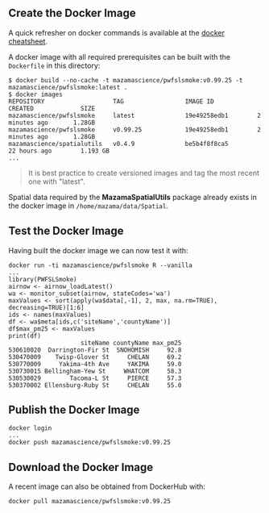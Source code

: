 ## Create the Docker Image ##

A quick refresher on docker commands is available at the [docker cheatsheet](https://github.com/wsargent/docker-cheat-sheet).

A docker image with all required prerequisites can be built with the `Dockerfile` in this directory:

```
$ docker build --no-cache -t mazamascience/pwfslsmoke:v0.99.25 -t mazamascience/pwfslsmoke:latest .
$ docker images
REPOSITORY                   TAG                 IMAGE ID            CREATED             SIZE
mazamascience/pwfslsmoke     latest              19e49258edb1        2 minutes ago       1.28GB
mazamascience/pwfslsmoke     v0.99.25            19e49258edb1        2 minutes ago       1.28GB
mazamascience/spatialutils   v0.4.9              be5b4f8f8ca5        22 hours ago        1.193 GB
...
```

> It is best practice to create versioned images and tag the most recent one with "latest".

Spatial data required by the **MazamaSpatialUtils** package already exists in the docker image in `/home/mazama/data/Spatial`.


## Test the Docker Image ##

Having built the docker image we can now test it with:

```
docker run -ti mazamascience/pwfslsmoke R --vanilla
...
library(PWFSLSmoke)
airnow <- airnow_loadLatest()
wa <- monitor_subset(airnow, stateCodes='wa')
maxValues <- sort(apply(wa$data[,-1], 2, max, na.rm=TRUE), decreasing=TRUE)[1:6]
ids <- names(maxValues)
df <- wa$meta[ids,c('siteName','countyName')]
df$max_pm25 <- maxValues
print(df)
                    siteName countyName max_pm25
530610020  Darrington-Fir St  SNOHOMISH     92.8
530470009    Twisp-Glover St     CHELAN     69.2
530770009     Yakima-4th Ave     YAKIMA     59.0
530730015 Bellingham-Yew St     WHATCOM     58.3
530530029        Tacoma-L St     PIERCE     57.3
530370002 Ellensburg-Ruby St     CHELAN     55.0
```


## Publish the Docker Image ##

```
docker login
...
docker push mazamascience/pwfslsmoke:v0.99.25
```


## Download the Docker Image ##

A recent image can also be obtained from DockerHub with:

```
docker pull mazamascience/pwfslsmoke:v0.99.25
```

